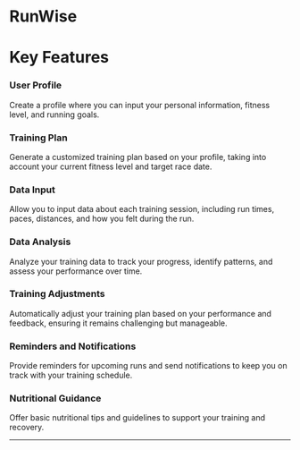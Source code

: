 # RunWise

# Key Features

### User Profile
Create a profile where you can input your personal information, fitness level, and running goals.

### Training Plan
Generate a customized training plan based on your profile, taking into account your current fitness level and target race date.

### Data Input
Allow you to input data about each training session, including run times, paces, distances, and how you felt during the run.

### Data Analysis
Analyze your training data to track your progress, identify patterns, and assess your performance over time.

### Training Adjustments
Automatically adjust your training plan based on your performance and feedback, ensuring it remains challenging but manageable.

### Reminders and Notifications
Provide reminders for upcoming runs and send notifications to keep you on track with your training schedule.

### Nutritional Guidance
Offer basic nutritional tips and guidelines to support your training and recovery.



****



